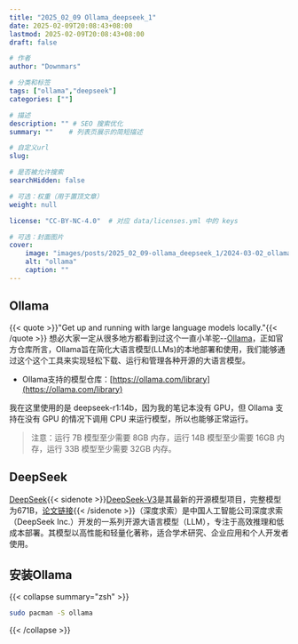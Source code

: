 ```yaml
---
title: "2025_02_09 Ollama_deepseek_1"
date: 2025-02-09T20:08:43+08:00
lastmod: 2025-02-09T20:08:43+08:00
draft: false

# 作者
author: "Downmars"

# 分类和标签
tags: ["ollama","deepseek"]
categories: [""]

# 描述
description: "" # SEO 搜索优化
summary: ""    # 列表页展示的简短描述

# 自定义url
slug:

# 是否被允许搜索
searchHidden: false

# 可选：权重（用于置顶文章）
weight: null

license: "CC-BY-NC-4.0"  # 对应 data/licenses.yml 中的 keys

# 可选：封面图片
cover:
    image: "images/posts/2025_02_09-ollama_deepseek_1/2024-03-02_ollama.webp"
    alt: "ollama"
    caption: ""
---
```


## Ollama  
{{< quote >}}"Get up and running with large language models locally."{{< /quote >}}
想必大家一定从很多地方都看到过这个一直小羊驼--[Ollama](https://github.com/ollama/ollama)，正如官方仓库所言，Ollama旨在简化大语言模型(LLMs)的本地部署和使用，我们能够通过这个这个工具来实现轻松下载、运行和管理各种开源的大语言模型。  
- Ollama支持的模型仓库：[https://ollama.com/library](https://ollama.com/library)  

我在这里使用的是 deepseek-r1:14b，因为我的笔记本没有 GPU，但 Ollama 支持在没有 GPU 的情况下调用 CPU 来运行模型，所以也能够正常运行。  
> 注意：运行 7B 模型至少需要 8GB 内存，运行 14B 模型至少需要 16GB 内存，运行 33B 模型至少需要 32GB 内存。  

## DeepSeek  
[DeepSeek](https://www.deepseek.com/){{< sidenote >}}[DeepSeek-V3](https://github.com/deepseek-ai/DeepSeek-V3)是其最新的开源模型项目，完整模型为671B，[论文链接](https://github.com/deepseek-ai/DeepSeek-V3/blob/main/DeepSeek_V3.pdf){{< /sidenote >}}（深度求索）是中国人工智能公司深度求索（DeepSeek Inc.）开发的一系列开源大语言模型（LLM），专注于高效推理和低成本部署。其模型以高性能和轻量化著称，适合学术研究、企业应用和个人开发者使用。  

## 安装Ollama  
{{< collapse summary="zsh" >}}  
```bash  
sudo pacman -S ollama  
```
{{< /collapse >}}  


